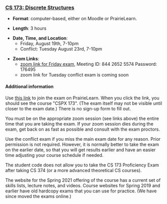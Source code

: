 <!---
Feel free to change this link if there is something more appropriate.
Do not change the anchor name.
-->

### <a name="CS173" class="anchor"></a>[CS 173: Discrete Structures](https://wiki.illinois.edu/wiki/display/cs173/Home)

* **Format**: computer-based, either on Moodle or PrairieLearn.
<!--- -->
* **Length**: 3 hours
<!--- -->
* **Date, Time, and Location**:  
  * Friday, August 19th, 7-10pm 
  * Conflict:  Tuesday August 23rd, 7-10pm 
<!--- -->
* **Zoom Links**: 
   * [zoom link for Friday exam](https://illinois.zoom.us/j/84426525574?pwd=UjNqazZBWGgrTVd1TEpVQlpXOFJMZz09), Meeting ID: 844 2652 5574 Password: 176495
   * zoom link for Tuesday conflict exam is coming soon

<!--- -->

#### Additional information

Use [this link](https://www.prairielearn.org/pl/course_instance/129459) to join the exam on PrairieLearn.   When you click the link, you should see the course "CSPX 173".  (The exam itself may not be visible until closer to the exam date.)   There is no sign-up form to fill out.

You must be on the appropriate zoom session (see links above) the entire time that you are taking the exam.  If your zoom session dies during the exam, get back on as fast as possible and consult with the exam proctors.

Use the conflict exam if you miss the main exam date for any reason.    Prior permission is not required.   However, it is normally better to take the exam on the earlier date, so that you will get results earlier and have an easier time adjusting your course schedule if needed.

The student code does not allow you to take the CS 173 Proficiency Exam after taking CS 374 (or a more advanced theoretical CS courses).

The website for the Spring 2021 offering of the course has a current set of skills lists, lecture notes, and videos.     Course websites for Spring 2019 and earlier have old hardcopy exams that you can use for practice.   (We have since moved the exams online.)
